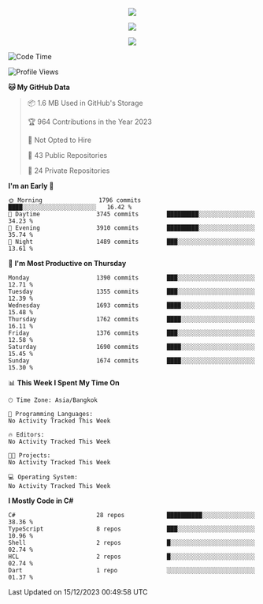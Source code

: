 <p align="center">
  <a href="say-hi.gif"> 
    <img align="center" src="say-hi.gif"/>
  </a>
</p>
<p align="center">
  <a href="https://github.com/htthinh1999">
    <img align="center" src="https://github-readme-stats-kappa-pink.vercel.app/api?username=htthinh1999&show_icons=true&count_private=true&theme=dracula"/>
  </a>
</p>
<p align="center">
  <a href="https://github.com/htthinh1999">
    <img src="https://github-readme-stats-kappa-pink.vercel.app/api/top-langs/?username=htthinh1999&layout=compact&langs_count=6&count_private=true&hide=tsql,hlsl,glsl,shaderlab&theme=dracula"/>
  </a>
</p>

<!--START_SECTION:waka-->
![Code Time](http://img.shields.io/badge/Code%20Time-0%20secs-blue)

![Profile Views](http://img.shields.io/badge/Profile%20Views-0-blue)

**🐱 My GitHub Data** 

> 📦 1.6 MB Used in GitHub's Storage 
 > 
> 🏆 964 Contributions in the Year 2023
 > 
> 🚫 Not Opted to Hire
 > 
> 📜 43 Public Repositories 
 > 
> 🔑 24 Private Repositories 
 > 
**I'm an Early 🐤** 

```text
🌞 Morning                1796 commits        ████░░░░░░░░░░░░░░░░░░░░░   16.42 % 
🌆 Daytime                3745 commits        █████████░░░░░░░░░░░░░░░░   34.23 % 
🌃 Evening                3910 commits        █████████░░░░░░░░░░░░░░░░   35.74 % 
🌙 Night                  1489 commits        ███░░░░░░░░░░░░░░░░░░░░░░   13.61 % 
```
📅 **I'm Most Productive on Thursday** 

```text
Monday                   1390 commits        ███░░░░░░░░░░░░░░░░░░░░░░   12.71 % 
Tuesday                  1355 commits        ███░░░░░░░░░░░░░░░░░░░░░░   12.39 % 
Wednesday                1693 commits        ████░░░░░░░░░░░░░░░░░░░░░   15.48 % 
Thursday                 1762 commits        ████░░░░░░░░░░░░░░░░░░░░░   16.11 % 
Friday                   1376 commits        ███░░░░░░░░░░░░░░░░░░░░░░   12.58 % 
Saturday                 1690 commits        ████░░░░░░░░░░░░░░░░░░░░░   15.45 % 
Sunday                   1674 commits        ████░░░░░░░░░░░░░░░░░░░░░   15.30 % 
```


📊 **This Week I Spent My Time On** 

```text
🕑︎ Time Zone: Asia/Bangkok

💬 Programming Languages: 
No Activity Tracked This Week

🔥 Editors: 
No Activity Tracked This Week

🐱‍💻 Projects: 
No Activity Tracked This Week

💻 Operating System: 
No Activity Tracked This Week
```

**I Mostly Code in C#** 

```text
C#                       28 repos            ██████████░░░░░░░░░░░░░░░   38.36 % 
TypeScript               8 repos             ███░░░░░░░░░░░░░░░░░░░░░░   10.96 % 
Shell                    2 repos             █░░░░░░░░░░░░░░░░░░░░░░░░   02.74 % 
HCL                      2 repos             █░░░░░░░░░░░░░░░░░░░░░░░░   02.74 % 
Dart                     1 repo              ░░░░░░░░░░░░░░░░░░░░░░░░░   01.37 % 
```




 Last Updated on 15/12/2023 00:49:58 UTC
<!--END_SECTION:waka-->
